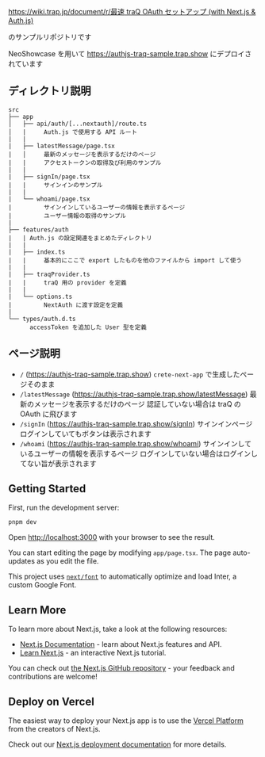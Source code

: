 [https://wiki.trap.jp/document/r/最速 traQ OAuth セットアップ (with Next.js & Auth.js)](https://wiki.trap.jp/document/r/%E6%9C%80%E9%80%9F%20traQ%20OAuth%20%E3%82%BB%E3%83%83%E3%83%88%E3%82%A2%E3%83%83%E3%83%97%20(with%20Next.js%20&%20Auth.js))

のサンプルリポジトリです

NeoShowcase を用いて https://authjs-traq-sample.trap.show にデプロイされています

## ディレクトリ説明
```
src
├── app
│   ├── api/auth/[...nextauth]/route.ts
│   |     Auth.js で使用する API ルート
|   |
|   ├── latestMessage/page.tsx
|   │     最新のメッセージを表示するだけのページ
|   |     アクセストークンの取得及び利用のサンプル
|   |
|   ├── signIn/page.tsx
|   |     サインインのサンプル
|   |
|   └── whoami/page.tsx
|         サインインしているユーザーの情報を表示するページ
|         ユーザー情報の取得のサンプル
|
├── features/auth
|   | Auth.js の設定関連をまとめたディレクトリ
|   |
|   ├── index.ts
|   |     基本的にここで export したものを他のファイルから import して使う
|   |
|   ├── traqProvider.ts
|   |     traQ 用の provider を定義
|   |
|   └── options.ts
|         NextAuth に渡す設定を定義
|
└── types/auth.d.ts
      accessToken を追加した User 型を定義
```

## ページ説明
- `/` (https://authjs-traq-sample.trap.show)
  `crete-next-app` で生成したページそのまま
- `/latestMessage` (https://authjs-traq-sample.trap.show/latestMessage)
  最新のメッセージを表示するだけのページ
  認証していない場合は traQ の OAuth に飛びます
- `/signIn` (https://authjs-traq-sample.trap.show/signIn)
  サインインページ
  ログインしていてもボタンは表示されます
- `/whoami` (https://authjs-traq-sample.trap.show/whoami)
  サインインしているユーザーの情報を表示するページ
  ログインしていない場合はログインしてない旨が表示されます

## Getting Started

First, run the development server:

```bash
pnpm dev
```

Open [http://localhost:3000](http://localhost:3000) with your browser to see the result.

You can start editing the page by modifying `app/page.tsx`. The page auto-updates as you edit the file.

This project uses [`next/font`](https://nextjs.org/docs/basic-features/font-optimization) to automatically optimize and load Inter, a custom Google Font.

## Learn More

To learn more about Next.js, take a look at the following resources:

- [Next.js Documentation](https://nextjs.org/docs) - learn about Next.js features and API.
- [Learn Next.js](https://nextjs.org/learn) - an interactive Next.js tutorial.

You can check out [the Next.js GitHub repository](https://github.com/vercel/next.js/) - your feedback and contributions are welcome!

## Deploy on Vercel

The easiest way to deploy your Next.js app is to use the [Vercel Platform](https://vercel.com/new?utm_medium=default-template&filter=next.js&utm_source=create-next-app&utm_campaign=create-next-app-readme) from the creators of Next.js.

Check out our [Next.js deployment documentation](https://nextjs.org/docs/deployment) for more details.
